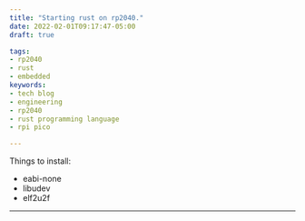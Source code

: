 ```yaml
---
title: "Starting rust on rp2040."
date: 2022-02-01T09:17:47-05:00
draft: true

tags:
- rp2040
- rust
- embedded
keywords:
- tech blog
- engineering
- rp2040
- rust programming language
- rpi pico

---
```


Things to install:
* eabi-none
* libudev
* elf2u2f

---

